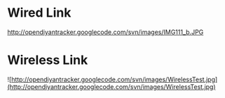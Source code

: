 # Wired Link #

http://opendiyantracker.googlecode.com/svn/images/IMG111_b.JPG

# Wireless Link #

![http://opendiyantracker.googlecode.com/svn/images/WirelessTest.jpg](http://opendiyantracker.googlecode.com/svn/images/WirelessTest.jpg)